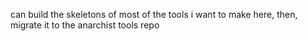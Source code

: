  can build the skeletons of most of the tools i want to make here, then, migrate it to the anarchist tools repo
